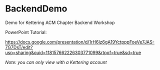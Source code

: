 # BackendDemo
Demo for Kettering ACM Chapter Backend Workshop

PowerPoint Tutorial:

https://docs.google.com/presentation/d/1rH6Iz6gA19YctpppFoeVe7JAS-7G7DsT/edit?usp=sharing&ouid=118157662226303771099&rtpof=true&sd=true

*Note: you can only view with a Kettering account*

